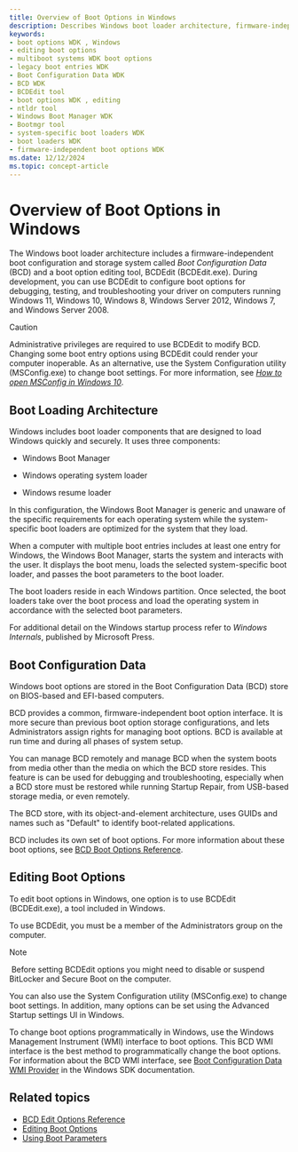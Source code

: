 ```yaml
---
title: Overview of Boot Options in Windows
description: Describes Windows boot loader architecture, firmware-independent boot configuration, and boot option editing tool.
keywords:
- boot options WDK , Windows
- editing boot options
- multiboot systems WDK boot options
- legacy boot entries WDK
- Boot Configuration Data WDK
- BCD WDK
- BCDEdit tool
- boot options WDK , editing
- ntldr tool
- Windows Boot Manager WDK
- Bootmgr tool
- system-specific boot loaders WDK
- boot loaders WDK
- firmware-independent boot options WDK
ms.date: 12/12/2024
ms.topic: concept-article
---
```


# Overview of Boot Options in Windows

The Windows boot loader architecture includes a firmware-independent boot configuration and storage system called *Boot Configuration Data* (BCD) and a boot option editing tool, BCDEdit (BCDEdit.exe). During development, you can use BCDEdit to configure boot options for debugging, testing, and troubleshooting your driver on computers running Windows 11, Windows 10, Windows 8, Windows Server 2012, Windows 7, and Windows Server 2008.

> [!CAUTION]
> Administrative privileges are required to use BCDEdit to modify BCD. Changing some boot entry options using BCDEdit could render your computer inoperable. As an alternative, use the System Configuration utility (MSConfig.exe) to change boot settings. For more information, see *[How to open MSConfig in Windows 10](https://support.microsoft.com/help/4026130/windows-how-to-open-msconfig-in-windows-10)*.

## Boot Loading Architecture

Windows includes boot loader components that are designed to load Windows quickly and securely. It uses three components:

- Windows Boot Manager

- Windows operating system loader

- Windows resume loader

In this configuration, the Windows Boot Manager is generic and unaware of the specific requirements for each operating system while the system-specific boot loaders are optimized for the system that they load.

When a computer with multiple boot entries includes at least one entry for Windows, the Windows Boot Manager, starts the system and interacts with the user. It displays the boot menu, loads the selected system-specific boot loader, and passes the boot parameters to the boot loader.

The boot loaders reside in each Windows partition. Once selected, the boot loaders take over the boot process and load the operating system in accordance with the selected boot parameters.

For additional detail on the Windows startup process refer to *Windows Internals*, published by Microsoft Press.

## Boot Configuration Data

Windows boot options are stored in the Boot Configuration Data (BCD) store on BIOS-based and EFI-based computers.

BCD provides a common, firmware-independent boot option interface. It is more secure than previous boot option storage configurations, and lets Administrators assign rights for managing boot options. BCD is available at run time and during all phases of system setup.

You can manage BCD remotely and manage BCD when the system boots from media other than the media on which the BCD store resides. This feature is can be used for debugging and troubleshooting, especially when a BCD store must be restored while running Startup Repair, from USB-based storage media, or even remotely.

The BCD store, with its object-and-element architecture, uses GUIDs and names such as "Default" to identify boot-related applications.

BCD includes its own set of boot options. For more information about these boot options, see [BCD Boot Options Reference](./bcd-boot-options-reference.md).

## Editing Boot Options

To edit boot options in Windows, one option is to use BCDEdit (BCDEdit.exe), a tool included in Windows.

To use BCDEdit, you must be a member of the Administrators group on the computer.

> [!NOTE]
> Before setting BCDEdit options you might need to disable or suspend BitLocker and Secure Boot on the computer.

You can also use the System Configuration utility (MSConfig.exe) to change boot settings. In addition, many options can be set using the Advanced Startup settings UI in Windows.

To change boot options programmatically in Windows, use the Windows Management Instrument (WMI) interface to boot options. This BCD WMI interface is the best method to programmatically change the boot options. For information about the BCD WMI interface, see [Boot Configuration Data WMI Provider](/previous-versions/windows/desktop/bcd/boot-configuration-data-portal) in the Windows SDK documentation.

## Related topics

- [BCD Edit Options Reference](bcd-boot-options-reference.md)
- [Editing Boot Options](editing-boot-options.md)
- [Using Boot Parameters](using-boot-parameters.md)
